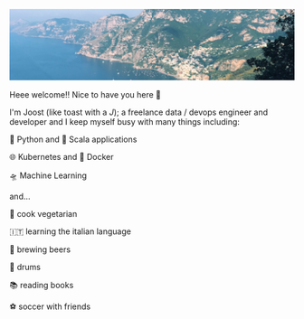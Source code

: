 ![amalfi coast 2018](https://raw.githubusercontent.com/JWDobken/JWDobken/master/0.jpg)

Heee welcome!! Nice to have you here 👋

I'm Joost (like toast with a _J_); a freelance data / devops engineer and developer and I keep myself busy with many things including:

🐍 Python and 🎹 Scala applications

🌐 Kubernetes and 🐳 Docker

🛸 Machine Learning

and...

🍳 cook vegetarian

🇮🇹 learning the italian language

🍻 brewing beers

🥁 drums

📚 reading books

⚽ soccer with friends
